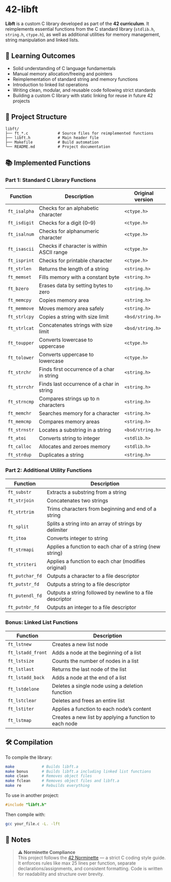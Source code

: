 # 42-libft

**Libft** is a custom C library developed as part of the **42 curriculum**. It reimplements essential functions from the C standard library (`stdlib.h`, `string.h`, `ctype.h`), as well as additional utilities for memory management, string manipulation and linked lists. 

## 🧠 Learning Outcomes

- Solid understanding of C language fundamentals
- Manual memory allocation/freeing and pointers
- Reimplementation of standard string and memory functions
- Introduction to linked list operations
- Writing clean, modular, and reusable code following strict standards
- Building a custom C library with static linking for reuse in future 42 projects

## 📂 Project Structure

```
libft/
├── ft_*.c             # Source files for reimplemented functions
├── libft.h            # Main header file
├── Makefile           # Build automation
└── README.md          # Project documentation
```

## 📚 Implemented Functions

### Part 1: Standard C Library Functions

| Function        | Description                                  | Original version |
|-----------------|----------------------------------------------|------------------|
| `ft_isalpha`    | Checks for an alphabetic character           | `<ctype.h>`      |
| `ft_isdigit`    | Checks for a digit (0–9)                     | `<ctype.h>`      |
| `ft_isalnum`    | Checks for alphanumeric character            | `<ctype.h>`      |
| `ft_isascii`    | Checks if character is within ASCII range    | `<ctype.h>`      |
| `ft_isprint`    | Checks for printable character               | `<ctype.h>`      |
| `ft_strlen`     | Returns the length of a string               | `<string.h>`     |
| `ft_memset`     | Fills memory with a constant byte            | `<string.h>`     |
| `ft_bzero`      | Erases data by setting bytes to zero         | `<string.h>`     |
| `ft_memcpy`     | Copies memory area                           | `<string.h>`     |
| `ft_memmove`    | Moves memory area safely                     | `<string.h>`     |
| `ft_strlcpy`    | Copies a string with size limit              | `<bsd/string.h>` |
| `ft_strlcat`    | Concatenates strings with size limit         | `<bsd/string.h>` |
| `ft_toupper`    | Converts lowercase to uppercase              | `<ctype.h>`      |
| `ft_tolower`    | Converts uppercase to lowercase              | `<ctype.h>`      |
| `ft_strchr`     | Finds first occurrence of a char in string   | `<string.h>`     |
| `ft_strrchr`    | Finds last occurrence of a char in string    | `<string.h>`     |
| `ft_strncmp`    | Compares strings up to n characters          | `<string.h>`     |
| `ft_memchr`     | Searches memory for a character              | `<string.h>`     |
| `ft_memcmp`     | Compares memory areas                        | `<string.h>`     |
| `ft_strnstr`    | Locates a substring in a string              | `<bsd/string.h>` |
| `ft_atoi`       | Converts string to integer                   | `<stdlib.h>`     |
| `ft_calloc`     | Allocates and zeroes memory                  | `<stdlib.h>`     |
| `ft_strdup`     | Duplicates a string                          | `<string.h>`     |


### Part 2: Additional Utility Functions

| Function         | Description                                              |
|------------------|----------------------------------------------------------|
| `ft_substr`      | Extracts a substring from a string                       |
| `ft_strjoin`     | Concatenates two strings                                 |
| `ft_strtrim`     | Trims characters from beginning and end of a string      |
| `ft_split`       | Splits a string into an array of strings by delimiter    |
| `ft_itoa`        | Converts integer to string                               |
| `ft_strmapi`     | Applies a function to each char of a string (new string) |
| `ft_striteri`    | Applies a function to each char (modifies original)      |
| `ft_putchar_fd`  | Outputs a character to a file descriptor                 |
| `ft_putstr_fd`   | Outputs a string to a file descriptor                    |
| `ft_putendl_fd`  | Outputs a string followed by newline to a file descriptor|
| `ft_putnbr_fd`   | Outputs an integer to a file descriptor                  |


### Bonus: Linked List Functions

| Function          | Description                                               |
|-------------------|-----------------------------------------------------------|
| `ft_lstnew`       | Creates a new list node                                   |
| `ft_lstadd_front` | Adds a node at the beginning of a list                    |
| `ft_lstsize`      | Counts the number of nodes in a list                      |
| `ft_lstlast`      | Returns the last node of the list                         |
| `ft_lstadd_back`  | Adds a node at the end of a list                          |
| `ft_lstdelone`    | Deletes a single node using a deletion function           |
| `ft_lstclear`     | Deletes and frees an entire list                          |
| `ft_lstiter`      | Applies a function to each node’s content                 |
| `ft_lstmap`       | Creates a new list by applying a function to each node    |

## 🛠️ Compilation

To compile the library:

```bash
make            # Builds libft.a
make bonus      # Builds libft.a including linked list functions
make clean      # Removes object files
make fclean     # Removes object files and libft.a
make re         # Rebuilds everything
```

To use in another project:

```c
#include "libft.h"
```

Then compile with:

```bash
gcc your_file.c -L. -lft
```

## 📌 Notes

> ⚠️ **Norminette Compliance**  
> This project follows the [42 Norminette](https://github.com/42School/norminette) — a strict C coding style guide. It enforces rules like max 25 lines per function, separate declarations/assignments, and consistent formatting. Code is written for readability and structure over brevity.
